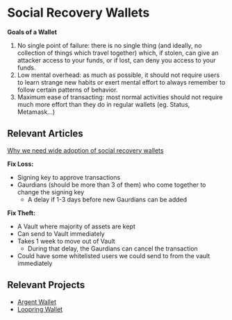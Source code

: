 # Social Recovery Wallets

**Goals of a Wallet**

1. No single point of failure: there is no single thing (and ideally, no collection of things which travel together) which, if stolen, can give an attacker access to your funds, or if lost, can deny you access to your funds.
2. Low mental overhead: as much as possible, it should not require users to learn strange new habits or exert mental effort to always remember to follow certain patterns of behavior.
3. Maximum ease of transacting: most normal activities should not require much more effort than they do in regular wallets (eg. Status, Metamask...)


## Relevant Articles

[Why we need wide adoption of social recovery wallets](https://vitalik.ca/general/2021/01/11/recovery.html)

**Fix Loss:**

* Signing key to approve transactions
* Gaurdians (should be more than 3 of them) who come together to change the signing key
  * A delay if 1-3 days before new Gaurdians can be added

**Fix Theft:**

* A Vault where majority of assets are kept
* Can send to Vault immediately
* Takes 1 week to move out of Vault
  * During that delay, the Gaurdians can cancel the transaction
* Could have some whitelisted users we could send to from the vault immediately

## Relevant Projects

* [Argent Wallet](https://www.argent.xyz/)
* [Loopring Wallet](https://loopring.io/)
